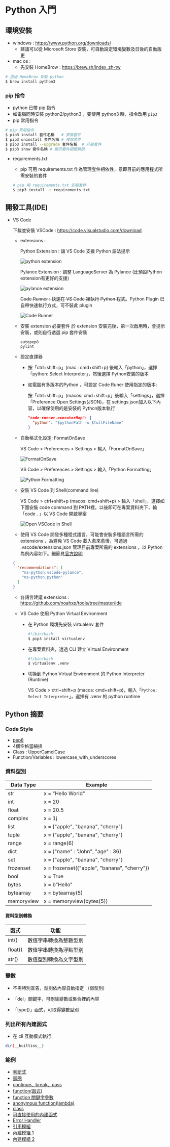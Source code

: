 # Python 入門

## 環境安裝

- windows : <https://www.python.org/downloads/>
  - 建議可以從 Microsoft Store 安裝，可自動設定環境變數及日後的自動版更
- mac os :
  - 先安裝 HomeBrow : <https://brew.sh/index_zh-tw>

```bash
# 透過 HomeBrew 安裝 python
$ brew install python3
```

### pip 指令

- python 已帶 pip 指令
- 如電腦同時安裝 python2/python3 ，要使用 python3 時，指令改用 `pip3`
- pip 常用指令

```bash
# pip 常用指令
$ pip3 install 套件名稱   # 安裝套件
$ pip3 uninstall 套件名稱 # 移除套件
$ pip3 install --upgrade 套件名稱  # 升級套件
$ pip3 show 套件名稱 # 顯示套件相關資訊
```

- requirements.txt

  - pip 可用 requirements.txt 作為管理套件相依性，意即目前的應用程式所需安裝的套件

  ```bash
  # pip 用 requirements.txt 安裝套件
  $ pip3 install -r requirements.txt
  ```


## 開發工具(IDE)

- VS Code

  下載並安裝 VSCode : <https://code.visualstudio.com/download>

  - extensions :

    Python Extension : 讓 VS Code 支援 Python 語法提示

    ![python extension](./docs/python-extension.png)

    Pylance Extension : 調整 LanguageServer 為 Pylance (比預設Python extension有更好的支援)

    ![pylance extension](./docs/pylance-extension.png)

    ~~Code Runner : 快速在 VS Code 裡執行 Python 程式~~。Python Plugin 已自帶快速執行方式，可不裝此 plugin

    ![Code Runner](./docs/code-runner-extension.png)

  - 安裝 extension 必要套件
    於 extension 安裝完後，第一次啟用時，會提示安裝，或則自行透選 pip 套件安裝

    ```docs
    autopep8
    pylint
    ```

  - 設定直譯器

    - 按「ctrl+shift+p」(mac : cmd+shift+p) 後輸入「python」，選擇「python: Select Interpreter」，然後選擇 Python安裝的版本
    - 如電腦有多版本的Python ，可設定 Code Runer 使用指定的版本:

      按「ctrl+shift+p」(macos: cmd+shift+p」後輸入「settings」，選擇「Preference:Open Settings(JSON)，在 settings.json加入以下內容，以確保使用的是安裝的 Python版本執行

      ```JSON
      "code-runner.executorMap": {
        "python": "$pythonPath -u $fullFileName"
      }
      ```

  - 自動格式化設定: FormatOnSave

    VS Code > Preferences > Settings > 輸入「FormatOnSave」

    ![FormatOnSave](./docs/format-on-save.png)

    VS Code > Preferences > Settings > 輸入「Python Formatting」

    ![Python Formatting](./docs/format-autopep8.png)

  - 安裝 VS Code 到 Shell(command line)

    VS Code > ctrl+shift+p (macos: cmd+shift+p) > 輸入「shell」，選擇如下圖安裝 code command 到 PATH裡，以後即可在專案資料夾下，輸「code . 」以 VS Code 開啟專案

    ![Open VSCode in Shell](./docs/shell-open.png)

  - 使用 VS Code 開發多種程式語言，可能會安裝多種語言所需的 extensions ，為避免 VS Code 載入愈來愈慢，可透過 .vscode/extensions.json 管理目前專案所需的 extensions ，以 Python 為例內容如下。細節見[官方說明](https://code.visualstudio.com/docs/editor/extension-gallery#_workspace-recommended-extensions)

  ```json
  {
    "recommendations": [
      "ms-python.vscode-pylance",
      "ms-python.python"
    ]
  }
  ```

  - 各語言建議 extensions : https://github.com/noahxp/tools/tree/master/ide

  - VS Code 使用 Python Virtual Environment
    - 在 Python 環境先安裝 virtualenv 套件

      ```bash
      #!/bin/bash
      $ pip3 install virtualenv
      ```

    - 在專案資料夾，透過 CLI 建立 Virtual Environment

      ```bash
      #!/bin/bash
      $ virtualenv .venv
      ```

    - 切換到 Python Virtual Environment 的 Python Interpreter (Runtime)

      VS Code > ctrl+shift+p (macos: cmd+shift+p)，輸入「`Python: Select Interpreter`」，選擇有 .venv 的 python runtime


## Python 摘要

### Code Style

- [pep8](https://www.python.org/dev/peps/pep-0008/)
- 4個空格當縮排
- Class : UpperCamelCase
- Function/Variables : lowercase_with_underscores

### 資料型別

Data Type | Example
----------|--------------------
str | x = "Hello World"
int | x = 20
float | x = 20.5
complex | x = 1j
list | x = ["apple", "banana", "cherry"]
tuple | x = ("apple", "banana", "cherry")
range | x = range(6)
dict | x = {"name" : "John", "age" : 36}
set | x = {"apple", "banana", "cherry"}
frozenset | x = frozenset({"apple", "banana", "cherry"})
bool | x = True
bytes | x = b"Hello"
bytearray | x = bytearray(5)
memoryview | x = memoryview(bytes(5))

#### 資料型別轉換

函式 | 功能
----|-------------------------
int() | 數值字串轉換為整數型別
float() | 數值字串轉換為浮點型別
str() | 數值型別轉換為文字型別

### 變數

- 不需特別宣告，型別依內容自動指定 （弱型別)

- 「del」關鍵字，可刪除變數或集合裡的內容

- 「type()」函式，可取得變數型別

### 列出所有內建函式

- 在 cli 互動模式執行

```bash
dir(__builtins__)
```

### 範例

- [判斷式](./example/condition.py)
- [迴圈](./example/loop.py)
- [continue、break、pass](./example/loop-advanced.py)
- [function(函式)](./example/function.py)
- [function 關鍵字參數](./example/function-keyword-param.py)
- [anonymous function(lambda)](./example/lambda.py)
- [class](./example/class.py)
- [可直接使用的內建函式](https://docs.python.org/zh-tw/3.9/library/functions.html)
- [Error Handler](./example/error-handler.py)
- [引用模組](./example/import.py)
- [內建模組 1](https://docs.python.org/zh-tw/3/tutorial/stdlib.html)
- [內建模組 2](https://docs.python.org/zh-tw/3/tutorial/stdlib2.html)
